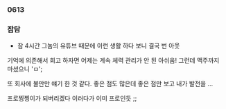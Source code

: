 ### 0613

### 잡담

- 잠 4시간 그놈의 유튜브 때문에 이런 생활 하다 보니 결국 번 아웃 

기억에 의존해서 회고 하자면 
어제는 계속 체력 관리가 안 된 아쉬움! 
그런데 맥주까지 마셨으니 'ㅁ';

또 회사에 불만만 얘기 한 것 같다. 좋은 점도 많은데 좋은 점만 보고 
내가 발전을 ...

프로찡찡이가 되버리겠다 이러다가 이미 프로인듯 ;;
